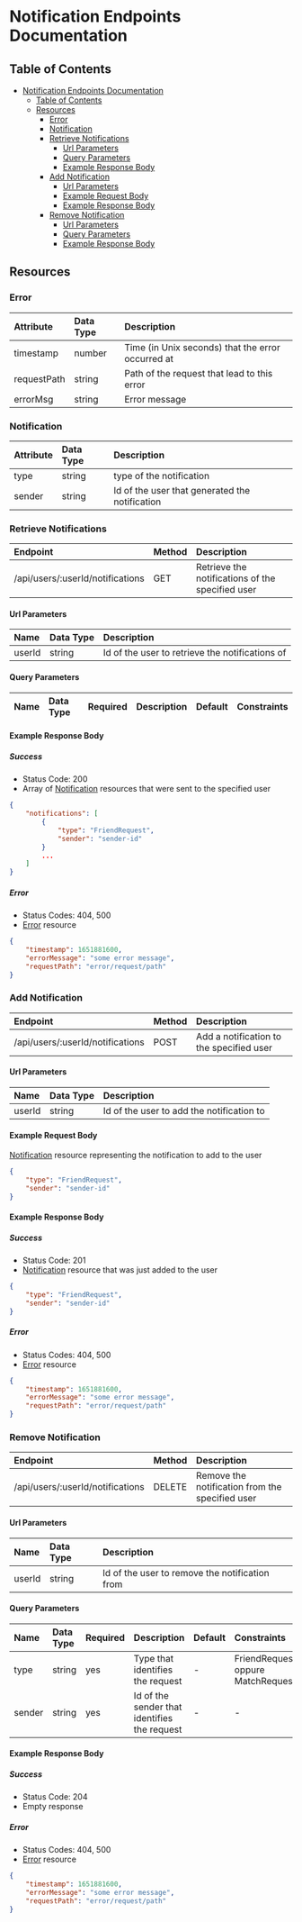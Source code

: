 # Notification Endpoints Documentation

## Table of Contents

- [Notification Endpoints Documentation](#notification-endpoints-documentation)
  - [Table of Contents](#table-of-contents)
  - [Resources](#resources)
    - [Error](#error)
    - [Notification](#notification)
    - [Retrieve Notifications](#retrieve-notifications)
      - [Url Parameters](#url-parameters)
      - [Query Parameters](#query-parameters)
      - [Example Response Body](#example-response-body)
    - [Add Notification](#add-notification)
      - [Url Parameters](#url-parameters-1)
      - [Example Request Body](#example-request-body)
      - [Example Response Body](#example-response-body-1)
    - [Remove Notification](#remove-notification)
      - [Url Parameters](#url-parameters-2)
      - [Query Parameters](#query-parameters-1)
      - [Example Response Body](#example-response-body-2)

## Resources

### Error

| Attribute | Data Type | Description |
| :-------- | :-------- | :---------- |
| timestamp | number | Time (in Unix seconds) that the error occurred at |
| requestPath | string | Path of the request that lead to this error |
| errorMsg | string | Error message |

### Notification

| Attribute | Data Type | Description |
| :-------- | :-------- | :---------- |
| type | string | type of the notification |
| sender | string | Id of the user that generated the notification |

### Retrieve Notifications

| Endpoint | Method | Description |
| :------- | :----- | :---------- |
| /api/users/:userId/notifications | GET | Retrieve the notifications of the specified user |

#### Url Parameters

| Name | Data Type | Description |
| :--- | :-------- | :---------- |
| userId | string | Id of the user to retrieve the notifications of |

#### Query Parameters

| Name | Data Type | Required | Description | Default | Constraints |
| :--- | :-------- | :------- | :---------- | :------ | :---------- |

#### Example Response Body

##### Success

- Status Code: 200
- Array of [Notification](#notification) resources that were sent to the specified user

```json
{
    "notifications": [
        {
            "type": "FriendRequest",
            "sender": "sender-id"
        }
        ...
    ]
}
```

##### Error

- Status Codes: 404, 500
- [Error](#error) resource

```json
{
    "timestamp": 1651881600,
    "errorMessage": "some error message",
    "requestPath": "error/request/path"
}
```

### Add Notification

| Endpoint | Method | Description |
| :------- | :----- | :---------- |
| /api/users/:userId/notifications | POST | Add a notification to the specified user |

#### Url Parameters

| Name | Data Type | Description |
| :--- | :-------- | :---------- |
| userId | string | Id of the user to add the notification to |

#### Example Request Body

[Notification](#notification) resource representing the notification to add to the user

```json
{
    "type": "FriendRequest",
    "sender": "sender-id"
}
```

#### Example Response Body

##### Success

- Status Code: 201
- [Notification](#notification) resource that was just added to the user

```json
{
    "type": "FriendRequest",
    "sender": "sender-id"
}
```

##### Error

- Status Codes: 404, 500
- [Error](#error) resource

```json
{
    "timestamp": 1651881600,
    "errorMessage": "some error message",
    "requestPath": "error/request/path"
}
```

### Remove Notification

| Endpoint | Method | Description |
| :------- | :----- | :---------- |
| /api/users/:userId/notifications | DELETE | Remove the notification from the specified user |

#### Url Parameters

| Name | Data Type | Description |
| :--- | :-------- | :---------- |
| userId | string | Id of the user to remove the notification from |

#### Query Parameters

| Name | Data Type | Required | Description | Default | Constraints |
| :--- | :-------- | :------- | :---------- | :------ | :---------- |
| type | string | yes | Type that identifies the request | - | FriendRequest oppure MatchRequest |
| sender | string | yes | Id of the sender that identifies the request | - | - |

#### Example Response Body

##### Success

- Status Code: 204
- Empty response

##### Error

- Status Codes: 404, 500
- [Error](#error) resource

```json
{
    "timestamp": 1651881600,
    "errorMessage": "some error message",
    "requestPath": "error/request/path"
}
```
